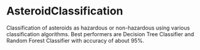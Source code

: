 # AsteroidClassification

Classification of asteroids as hazardous or non-hazardous using various classification algorithms. 
Best performers are Decision Tree Classifier and Random Forest Classifier with accuracy of about 95%.
